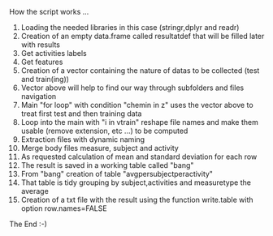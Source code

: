 How the script works ...
1. Loading the needed libraries in this case (stringr,dplyr and readr)
2. Creation of an empty data.frame called resultatdef that will be filled later with results
3. Get activities labels
4. Get features
5. Creation of a vector containing the nature of datas to be collected (test and train(ing))
6. Vector above will help to find our way through subfolders and files navigation
7. Main "for loop" with condition "chemin in z" uses the vector above to treat first test and then training data
8. Loop into the main  with "i in vtrain" reshape file names and make them usable (remove extension, etc ...) to be computed
9. Extraction files with dynamic naming
10. Merge body files measure, subject and activity
11. As requested calculation of mean and standard deviation for each row
12. The result is saved in a working table called "bang"
13. From "bang" creation  of table "avgpersubjectperactivity"
14. That table is tidy grouping by subject,activities and measuretype the average
15. Creation of a txt file with the result using the function write.table with option row.names=FALSE

The End :-)
